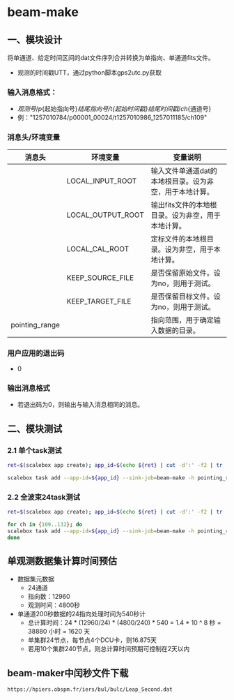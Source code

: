 # beam-make

## 一、模块设计
将单通道、给定时间区间的dat文件序列合并转换为单指向、单通道fits文件。

- 观测的时间戳UTT，通过python脚本gps2utc.py获取

### 输入消息格式：
  - ${观测号}/p${起始指向号}_${结尾指向号}/t${起始时间戳}_${结尾时间戳}/ch${通道号}
  - 例："1257010784/p00001_00024/t1257010986_1257011185/ch109"

### 消息头/环境变量

| 消息头             | 环境变量              | 变量说明                   |
|------------------ | ------------------ | --------------------------- |
|                   | LOCAL_INPUT_ROOT  | 输入文件单通道dat的本地根目录。设为非空，用于本地计算。  |
|                   | LOCAL_OUTPUT_ROOT | 输出fits文件的本地根目录。设为非空，用于本地计算。 |
|                   | LOCAL_CAL_ROOT    | 定标文件的本地根目录。设为非空，用于本地计算。     |
|                   | KEEP_SOURCE_FILE  | 是否保留原始文件。设为no，则用于测试。        |
|                   | KEEP_TARGET_FILE  | 是否保留目标文件。设为no，则用于测试。        |
| pointing_range    |                   | 指向范围，用于确定输入数据的目录。        |


### 用户应用的退出码
- 0 
### 输出消息格式
- 若退出码为0，则输出与输入消息相同的消息。

## 二、模块测试

### 2.1 单个task测试
```sh
ret=$(scalebox app create); app_id=$(echo ${ret} | cut -d':' -f2 | tr -d '}')

scalebox task add --app-id=${app_id} --sink-job=beam-make -h pointing_range=p00001_00960 1257617424/p00001_00024/t1257617426_1257617465/ch109

```

### 2.2 全波束24task测试
```sh
ret=$(scalebox app create); app_id=$(echo ${ret} | cut -d':' -f2 | tr -d '}')

for ch in {109..132}; do
scalebox task add --app-id=${app_id} --sink-job=beam-make -h pointing_range=p00001_00048 1257617424/p00001_00024/t1257617426_1257617505/ch${ch}
done
```

## 单观测数据集计算时间预估
- 数据集元数据
  - 24通道
  - 指向数：12960
  - 观测时间：4800秒
- 单通道200秒数据的24指向处理时间为540秒计
  - 总计算时间：24 * (12960/24) * (4800/240) * 540 = 1.4 * 10 ^ 8 秒 = 38880 小时 = 1620 天
  - 单集群24节点，每节点4个DCU卡，则16.875天
  - 若用10个集群240节点，则总计算时间预期可控制在2天以内


## beam-maker中闰秒文件下载

```sh
https://hpiers.obspm.fr/iers/bul/bulc/Leap_Second.dat
```